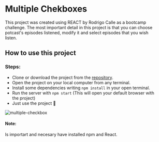 # Multiple Chekboxes

This project was created using REACT by Rodrigo Calle as a bootcamp challenge.
The most important detail in this project is that you can choose potcast's episodes listened, modify it and select episodes that you wish listen.

## How to use this project
### Steps: 
* Clone or download the project from the [repository](https://github.com/rodrigo-calle/multiple-checkboxes/).
* Open the project on your local computer from any terminal.
* Install some dependencies writing `npm install` in your open terminal.
* Run the server with `npm start` (This will open your default browser with the project)
* Just use the project 👾 


![multiple-checkbox](https://i.ibb.co/9wYSdFT/mc.png)

#### Note: 

Is importart and necesary have installed npm and React.

